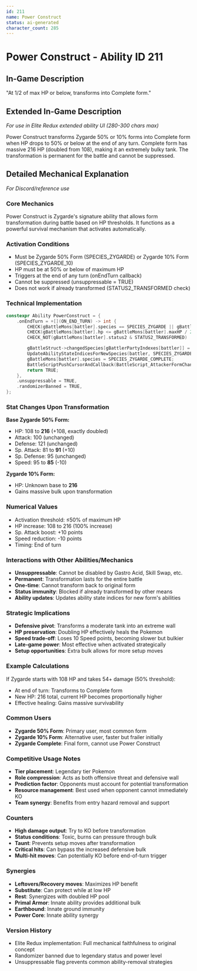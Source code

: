 ```yaml
---
id: 211
name: Power Construct
status: ai-generated
character_count: 285
---
```


# Power Construct - Ability ID 211

## In-Game Description
"At 1/2 of max HP or below, transforms into Complete form."

## Extended In-Game Description
*For use in Elite Redux extended ability UI (280-300 chars max)*

Power Construct transforms Zygarde 50% or 10% forms into Complete form when HP drops to 50% or below at the end of any turn. Complete form has massive 216 HP (doubled from 108), making it an extremely bulky tank. The transformation is permanent for the battle and cannot be suppressed.

## Detailed Mechanical Explanation
*For Discord/reference use*

### Core Mechanics
Power Construct is Zygarde's signature ability that allows form transformation during battle based on HP thresholds. It functions as a powerful survival mechanism that activates automatically.

### Activation Conditions
- Must be Zygarde 50% Form (SPECIES_ZYGARDE) or Zygarde 10% Form (SPECIES_ZYGARDE_10)
- HP must be at 50% or below of maximum HP
- Triggers at the end of any turn (onEndTurn callback)
- Cannot be suppressed (unsuppressable = TRUE)
- Does not work if already transformed (STATUS2_TRANSFORMED check)

### Technical Implementation
```cpp
constexpr Ability PowerConstruct = {
    .onEndTurn = +[](ON_END_TURN) -> int {
        CHECK(gBattleMons[battler].species == SPECIES_ZYGARDE || gBattleMons[battler].species == SPECIES_ZYGARDE_10)
        CHECK(gBattleMons[battler].hp <= gBattleMons[battler].maxHP / 2)
        CHECK_NOT(gBattleMons[battler].status2 & STATUS2_TRANSFORMED)

        gBattleStruct->changedSpecies[gBattlerPartyIndexes[battler]] = gBattleMons[battler].species;
        UpdateAbilityStateIndicesForNewSpecies(battler, SPECIES_ZYGARDE_COMPLETE);
        gBattleMons[battler].species = SPECIES_ZYGARDE_COMPLETE;
        BattleScriptPushCursorAndCallback(BattleScript_AttackerFormChangeEnd3);
        return TRUE;
    },
    .unsuppressable = TRUE,
    .randomizerBanned = TRUE,
};
```

### Stat Changes Upon Transformation
**Base Zygarde 50% Form:**
- HP: 108 to **216** (+108, exactly doubled)
- Attack: 100 (unchanged)
- Defense: 121 (unchanged)
- Sp. Attack: 81 to **91** (+10)
- Sp. Defense: 95 (unchanged)
- Speed: 95 to **85** (-10)

**Zygarde 10% Form:**
- HP: Unknown base to **216** 
- Gains massive bulk upon transformation

### Numerical Values
- Activation threshold: ≤50% of maximum HP
- HP increase: 108 to 216 (100% increase)
- Sp. Attack boost: +10 points
- Speed reduction: -10 points
- Timing: End of turn

### Interactions with Other Abilities/Mechanics
- **Unsuppressable**: Cannot be disabled by Gastro Acid, Skill Swap, etc.
- **Permanent**: Transformation lasts for the entire battle
- **One-time**: Cannot transform back to original form
- **Status immunity**: Blocked if already transformed by other means
- **Ability updates**: Updates ability state indices for new form's abilities

### Strategic Implications
- **Defensive pivot**: Transforms a moderate tank into an extreme wall
- **HP preservation**: Doubling HP effectively heals the Pokemon
- **Speed trade-off**: Loses 10 Speed points, becoming slower but bulkier
- **Late-game power**: Most effective when activated strategically
- **Setup opportunities**: Extra bulk allows for more setup moves

### Example Calculations
If Zygarde starts with 108 HP and takes 54+ damage (50% threshold):
- At end of turn: Transforms to Complete form
- New HP: 216 total, current HP becomes proportionally higher
- Effective healing: Gains massive survivability

### Common Users
- **Zygarde 50% Form**: Primary user, most common form
- **Zygarde 10% Form**: Alternative user, faster but frailer initially
- **Zygarde Complete**: Final form, cannot use Power Construct

### Competitive Usage Notes
- **Tier placement**: Legendary tier Pokemon
- **Role compression**: Acts as both offensive threat and defensive wall
- **Prediction factor**: Opponents must account for potential transformation
- **Resource management**: Best used when opponent cannot immediately KO
- **Team synergy**: Benefits from entry hazard removal and support

### Counters
- **High damage output**: Try to KO before transformation
- **Status conditions**: Toxic, burns can pressure through bulk
- **Taunt**: Prevents setup moves after transformation
- **Critical hits**: Can bypass the increased defensive bulk
- **Multi-hit moves**: Can potentially KO before end-of-turn trigger

### Synergies
- **Leftovers/Recovery moves**: Maximizes HP benefit
- **Substitute**: Can protect while at low HP
- **Rest**: Synergizes with doubled HP pool
- **Primal Armor**: Innate ability provides additional bulk
- **Earthbound**: Innate ground immunity
- **Power Core**: Innate ability synergy

### Version History
- Elite Redux implementation: Full mechanical faithfulness to original concept
- Randomizer banned due to legendary status and power level
- Unsuppressable flag prevents common ability-removal strategies